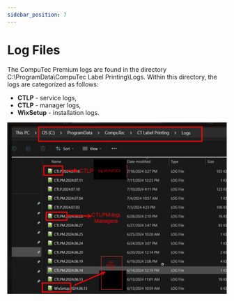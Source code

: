 ```yaml
---
sidebar_position: 7
---
```


# Log Files

The CompuTec Premium logs are found in the directory C:\ProgramData\CompuTec Label Printing\Logs. Within this directory, the logs are categorized as follows:

- **CTLP** - service logs,
- **CTLP** - manager logs,
- **WixSetup** - installation logs.

![Log Files](./media/log-files/log-files.png)

